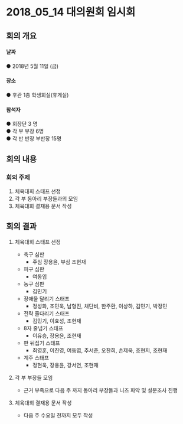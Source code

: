 2018_05_14 대의원회 임시회
============================

## 회의 개요

#### 날짜
● 2018년 5월 11일 (금)

#### 장소
● 후관 1층 학생회실(휴게실)

#### 참석자
● 회장단 3 명    
● 각 부 부장 6명  
● 각 반 반장 부반장 15명  



## 회의 내용


### 회의 주제

1. 체육대회 스태프 선정  
2. 각 부 동아리 부장들과의 모임  
3. 체육대회 결재용 문서 작성  


## 회의 결과

1. 체육대회 스태프 선정
    * 축구 심판
        * 주심 장용윤, 부심 조현재
    * 피구 심판  
        * 여동엽
    * 농구 심판
        * 김민기
    * 장애물 달리기 스태프
        * 정성화, 조민욱, 남형진, 채단비, 한주환, 이상하, 김민기, 박정민
    * 전략 줄다리기 스태프
        * 김민기, 이효성, 조현재
    * 8자 줄넘기 스태프
        * 이유승, 장용윤, 조현재
    * 판 뒤집기 스태프
        * 최영훈, 이진영, 여동엽, 추서준, 오찬희, 손제욱, 조현지, 조현재
    * 계주 스태프
        * 정현욱, 장용윤, 강서연, 조현재
        
 2. 각 부 부장들 모임
    * 근거 부족으로 다음 주 까지 동아리 부장들과 니즈 파악 및 설문조사 진행
   
 3. 체육대회 결재용 문서 작성
    * 다음 주 수요일 전까지 모두 작성 
